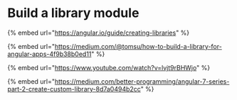 # Build a library module

{% embed url="https://angular.io/guide/creating-libraries" %}



{% embed url="https://medium.com/@tomsu/how-to-build-a-library-for-angular-apps-4f9b38b0ed11" %}

{% embed url="https://www.youtube.com/watch?v=lvjt9rBHWjo" %}

{% embed url="https://medium.com/better-programming/angular-7-series-part-2-create-custom-library-8d7a0494b2cc" %}



